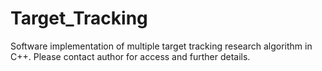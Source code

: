 # Target_Tracking
Software implementation of multiple target tracking research algorithm in C++. Please contact author for access and further details.

